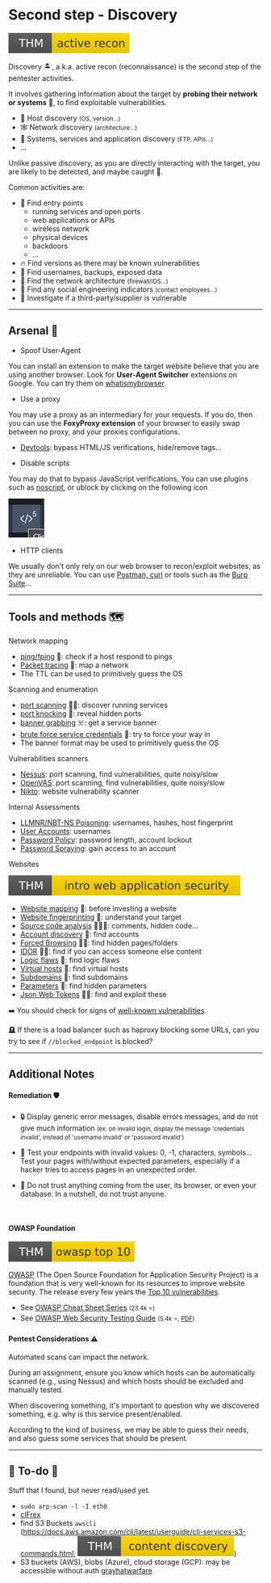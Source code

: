 # Second step - Discovery

[![activerecon](../../_badges/thm/activerecon.svg)](https://tryhackme.com/room/activerecon)

<div class="row row-cols-lg-2"><div>

Discovery 🏝️, a.k.a. active recon (reconnaissance) is the second step of the pentester activities.

It involves gathering information about the target by **probing their network or systems** 🛶️, to find exploitable vulnerabilities.

* 🎯 Host discovery <small>(OS, version...)</small>
* 🕸️ Network discovery <small>(architecture...)</small>
* 🧭 Systems, services and application discovery <small>(FTP, APIs...)</small>
* ...

Unlike passive discovery, as you are directly interacting with the target, you are likely to be detected, and maybe caught 🚓.
</div><div>

Common activities are:

* 🚪 Find entry points
  * running services and open ports
  * web applications or APIs
  * wireless network
  * physical devices
  * backdoors
  * ...
* 🔥 Find versions as there may be known vulnerabilities
* 🔑 Find usernames, backups, exposed data
* 🥅 Find the network architecture <small>(firewall/IDS...)</small>
* 💃 Find any social engineering indicators <small>(contact employees...)</small>
* 🌿 Investigate if a third-party/supplier is vulnerable
</div></div>

<hr class="sep-both">

## Arsenal 🌱

<div class="row row-cols-lg-2"><div>

* Spoof User-Agent

You can install an extension to make the target website believe that you are using another browser. Look for **User-Agent Switcher** extensions on Google. You can try them on [whatismybrowser](https://www.whatismybrowser.com/).

* Use a proxy

You may use a proxy as an intermediary for your requests. If you do, then you can use the **FoxyProxy extension** of your browser to easily swap between no proxy, and your proxies configurations.

* [Devtools](/programming-languages/web/_general/index.md#-developer-tools-devtools-): bypass HTML/JS verifications, hide/remove tags...
</div><div>

* Disable scripts

You may do that to bypass JavaScript verifications. You can use plugins such as [noscript](https://noscript.net/), or ublock by clicking on the following icon

![ublock_disable_scripts](_images/ublock_disable_scripts.png)

* HTTP clients

We usually don't only rely on our web browser to recon/exploit websites, as they are unreliable. You can use [Postman, curl](/programming-languages/others/apis/_general/index.md#query-an-api) or tools such as the [Burp Suite](/cybersecurity/red-team/tools/utilities/proxies/burp/index.md)...

</div></div>

<hr class="sep-both">

## Tools and methods 🗺️

<div class="row row-cols-lg-2"><div>

Network mapping

* [ping/fping](/cybersecurity/red-team/s2.discovery/techniques/network/ping.md) 🥅: check if a host respond to pings
* [Packet tracing](/cybersecurity/red-team/s2.discovery/techniques/network/trace.md) 🥅: map a network
* The TTL can be used to primitively guess the OS

Scanning and enumeration

* [port scanning](/cybersecurity/red-team/s2.discovery/techniques/network/port_scanning.md) 🚪🔥: discover running services
* [port knocking](/cybersecurity/red-team/s2.discovery/techniques/network/port_knocking.md) 🚪: reveal hidden ports
* [banner grabbing](/cybersecurity/red-team/s2.discovery/techniques/network/banner_grabbing.md) ☠️: get a service banner
* [brute force service credentials](/cybersecurity/red-team/s2.discovery/techniques/network/auth.md) 🚪: try to force your way in
* The banner format may be used to primitively guess the OS

Vulnerabilities scanners

* [Nessus](/cybersecurity/red-team/tools/scanners/vulns/nessus.md): port scanning, find vulnerabilities, quite noisy/slow
* [OpenVAS](/cybersecurity/red-team/tools/scanners/vulns/openvas.md): port scanning, find vulnerabilities, quite noisy/slow
* [Nikto](/cybersecurity/red-team/tools/scanners/web/nikto.md): website vulnerability scanner

Internal Assessments

* [LLMNR/NBT-NS Poisoning](/cybersecurity/red-team/s2.discovery/techniques/network/poisoning.md): usernames, hashes, host fingerprint
* [User Accounts](/cybersecurity/red-team/s2.discovery/techniques/internal/find_usernames.md): usernames
* [Password Policy](/cybersecurity/red-team/s2.discovery/techniques/passwords/policy.md): password length, account lockout
* [Password Spraying](/cybersecurity/red-team/s2.discovery/techniques/passwords/spraying.md): gain access to an account
</div><div>

Websites

[![introwebapplicationsecurity](../../_badges/thm/introwebapplicationsecurity.svg)](https://tryhackme.com/room/introwebapplicationsecurity)

* [Website mapping](/cybersecurity/red-team/s2.discovery/techniques/websites/mapping.md) 🧭: before investing a website
* [Website fingerprinting](/cybersecurity/red-team/s2.discovery/techniques/websites/fingerprint.md) 🧭: understand your target
* [Source code analysis](/cybersecurity/red-team/s2.discovery/techniques/websites/sanalysis.md) 🚪🔥🔑: comments, hidden code...
* [Account discovery](/cybersecurity/red-team/s2.discovery/techniques/websites/account.md) 🔑: find accounts
* [Forced Browsing](/cybersecurity/red-team/s2.discovery/techniques/websites/forced_browsing.md) 🚪🔑: find hidden pages/folders
* [IDOR](/cybersecurity/red-team/s2.discovery/techniques/websites/idor.md) 🚪🔑: find if you can access someone else content
* [Logic flaws](/cybersecurity/red-team/s2.discovery/techniques/websites/logic_flaws.md) 🚪: find logic flaws
* [Virtual hosts](/cybersecurity/red-team/s2.discovery/techniques/websites/vhosts.md) 🚪: find virtual hosts
* [Subdomains](/cybersecurity/red-team/s2.discovery/techniques/websites/subdomains.md) 🚪: find subdomains
* [Parameters](/cybersecurity/red-team/s2.discovery/techniques/websites/parameters.md) 🚪: find hidden parameters
* [Json Web Tokens](/cybersecurity/red-team/s2.discovery/techniques/passwords/jwt.md) 🚪🔑: find and exploit these

➡️ You should check for signs of [well-known vulnerabilities](/cybersecurity/red-team/s3.exploitation/index.md#common-vulnerabilities-).

🪦 If there is a load balancer such as haproxy blocking some URLs, can you try to see if `//blocked_endpoint` is blocked?
</div></div>

<hr class="sep-both">

## Additional Notes

<div class="row row-cols-lg-2"><div>

#### Remediation 🛡️

<p></p>

* 🔒 Display generic error messages, disable errors messages, and do not give much information <small>(ex: on invalid login, display the message 'credentials invalid', instead of 'username invalid' or 'password invalid')</small>

* 🚧 Test your endpoints with invalid values: 0, -1, characters, symbols... Test your pages with/without expected parameters, especially if a hacker tries to access pages in an unexpected order.

* 🔫 Do not trust anything coming from the user, its browser, or even your database. In a nutshell, do not trust anyone.

<br>

#### OWASP Foundation

[![owasptop10](../../_badges/thm/owasptop10.svg)](https://tryhackme.com/room/owasptop10)

[OWASP](https://owasp.org/) (The Open Source Foundation for Application Security Project) is a foundation that is very well-known for its resources to improve website security. The release every few years the [Top 10 vulnerabilities](https://owasp.org/Top10/).

* See [OWASP Cheat Sheet Series](https://cheatsheetseries.owasp.org/) <small>(23.4k ⭐)</small>
* See [OWASP Web Security Testing Guide](https://owasp.org/www-project-web-security-testing-guide/) <small>(5.4k ⭐, [PDF](https://github.com/OWASP/wstg/releases/download/v4.2/wstg-v4.2.pdf))</small>

</div><div>

#### Pentest Considerations ⚠️

Automated scans can impact the network.

During an assignment, ensure you know which hosts can be automatically scanned (e.g., using Nessus) and which hosts should be excluded and manually tested.

When discovering something, it's important to question why we discovered something, e.g. why is this service present/enabled.

According to the kind of business, we may be able to guess their needs, and also guess some services that should be present.
</div></div>

<hr class="sep-both">

## 👻 To-do 👻

Stuff that I found, but never read/used yet.

<div class="row row-cols-lg-2"><div>

* `sudo arp-scan -l -I eth0`
* [clFrex](https://cifrex.org/)
* find S3 Buckets `awscli` (https://docs.aws.amazon.com/cli/latest/userguide/cli-services-s3-commands.html, [![contentdiscovery](../../_badges/thm/contentdiscovery.svg)](https://tryhackme.com/room/contentdiscovery))
* S3 buckets (AWS), blobs (Azure), cloud storage (GCP): may be accessible without auth [grayhatwarfare](https://buckets.grayhatwarfare.com/)
</div><div>
</div></div>